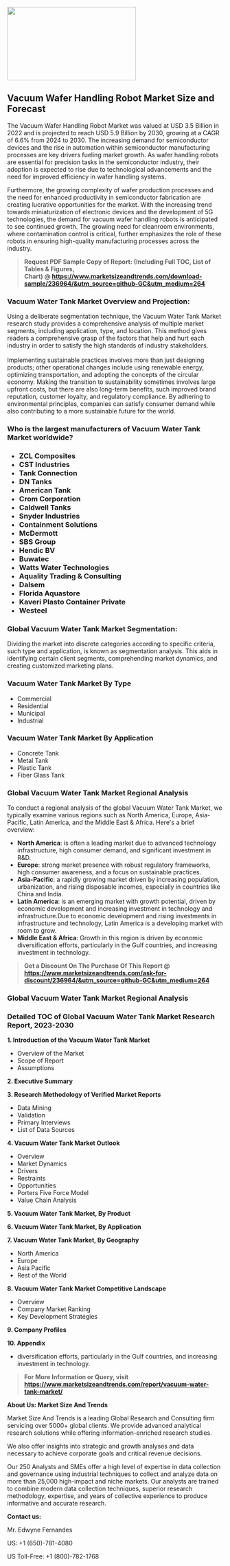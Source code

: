 <p><img class="alignnone size-medium wp-image-20088" src="https://ffe5etoiles.com/wp-content/uploads/2024/12/MST1-300x171.png" alt="" width="300" height="171" /></p><h2>Vacuum Wafer Handling Robot Market Size and Forecast</h2><p>The Vacuum Wafer Handling Robot Market was valued at USD 3.5 Billion in 2022 and is projected to reach USD 5.9 Billion by 2030, growing at a CAGR of 6.6% from 2024 to 2030. The increasing demand for semiconductor devices and the rise in automation within semiconductor manufacturing processes are key drivers fueling market growth. As wafer handling robots are essential for precision tasks in the semiconductor industry, their adoption is expected to rise due to technological advancements and the need for improved efficiency in wafer handling systems.</p><p>Furthermore, the growing complexity of wafer production processes and the need for enhanced productivity in semiconductor fabrication are creating lucrative opportunities for the market. With the increasing trend towards miniaturization of electronic devices and the development of 5G technologies, the demand for vacuum wafer handling robots is anticipated to see continued growth. The growing need for cleanroom environments, where contamination control is critical, further emphasizes the role of these robots in ensuring high-quality manufacturing processes across the industry.</p></p><blockquote id="" class=""><strong>Request PDF Sample Copy of Report: (Including Full TOC, List of Tables &amp; Figures, Chart)&nbsp;@&nbsp;<strong><a href="https://www.marketsizeandtrends.com/download-sample/236964/&utm_source=github-GC&utm_medium=264" target="_blank">https://www.marketsizeandtrends.com/download-sample/236964/&utm_source=github-GC&utm_medium=264</a></strong></strong></blockquote><h3 id="" class="">Vacuum Water Tank Market&nbsp;Overview and Projection:</h3><p id="" class="">Using a deliberate segmentation technique, the Vacuum Water Tank Market research study provides a comprehensive analysis of multiple market segments, including application, type, and location. This method gives readers a comprehensive grasp of the factors that help and hurt each industry in order to satisfy the high standards of industry stakeholders. <br /> <br />Implementing sustainable practices involves more than just designing products; other operational changes include using renewable energy, optimizing transportation, and adopting the concepts of the circular economy. Making the transition to sustainability sometimes involves large upfront costs, but there are also long-term benefits, such improved brand reputation, customer loyalty, and regulatory compliance. By adhering to environmental principles, companies can satisfy consumer demand while also contributing to a more sustainable future for the world.</p><h3 id="" class="">Who is the largest manufacturers of&nbsp;Vacuum Water Tank Market worldwide?</h3><h3 class=""><p><ul><li>ZCL Composites </li><li> CST Industries </li><li> Tank Connection </li><li> DN Tanks </li><li> American Tank </li><li> Crom Corporation </li><li> Caldwell Tanks </li><li> Snyder Industries </li><li> Containment Solutions </li><li> McDermott </li><li> SBS Group </li><li> Hendic BV </li><li> Buwatec </li><li> Watts Water Technologies </li><li> Aquality Trading & Consulting </li><li> Dalsem </li><li> Florida Aquastore </li><li> Kaveri Plasto Container Private </li><li> Westeel</li></ul></p></h3><h3 id="" class="">Global&nbsp;Vacuum Water Tank Market Segmentation:</h3><p id="" class="">Dividing the market into discrete categories according to specific criteria, such type and application, is known as segmentation analysis. This aids in identifying certain client segments, comprehending market dynamics, and creating customized marketing plans.</p><h3 id="" class="">Vacuum Water Tank Market&nbsp;By Type</h3><p><p><ul><li>Commercial</li><li> Residential</li><li> Municipal</li><li> Industrial</p></li></ul></p></p><h3 id="" class="">Vacuum Water Tank Market&nbsp;By Application</h3><p class=""><p><ul><li>Concrete Tank</li><li> Metal Tank</li><li> Plastic Tank</li><li> Fiber Glass Tank</li></ul></p></p><h3 id="" class="">Global Vacuum Water Tank Market Regional Analysis</h3><p id="" class="">To conduct a regional analysis of the global Vacuum Water Tank Market, we typically examine various regions such as North America, Europe, Asia-Pacific, Latin America, and the Middle East &amp; Africa. Here's a brief overview:</p><ul><li><strong>North America</strong>: is often a leading market due to advanced technology infrastructure, high consumer demand, and significant investment in R&amp;D.</li><li><strong>Europe</strong>: strong market presence with robust regulatory frameworks, high consumer awareness, and a focus on sustainable practices.</li><li><strong>Asia-Pacific</strong>: a rapidly growing market driven by increasing population, urbanization, and rising disposable incomes, especially in countries like China and India.</li><li><strong>Latin America</strong>: is an emerging market with growth potential, driven by economic development and increasing investment in technology and infrastructure.Due to economic development and rising investments in infrastructure and technology, Latin America is a developing market with room to grow.</li><li><strong>Middle East &amp; Africa</strong>: Growth in this region is driven by economic diversification efforts, particularly in the Gulf countries, and increasing investment in technology.</li></ul><blockquote id="" class=""><strong>Get a Discount On The Purchase Of This Report @ <strong><a href="https://www.marketsizeandtrends.com/ask-for-discount/236964/&utm_source=github-GC&utm_medium=264" target="_blank">https://www.marketsizeandtrends.com/ask-for-discount/236964/&utm_source=github-GC&utm_medium=264</a></strong></strong></blockquote><h3 id="" class="">Global Vacuum Water Tank Market Regional Analysis</h3><h3 id="" class="">Detailed TOC of Global Vacuum Water Tank Market Research Report, 2023-2030</h3><p id="" class=""><strong>1. Introduction of the Vacuum Water Tank Market</strong></p><ul><li>Overview of the Market</li><li>Scope of Report</li><li>Assumptions</li></ul><p id="" class=""><strong>2. Executive Summary</strong></p><p id="" class=""><strong>3. Research Methodology of Verified Market Reports</strong></p><ul><li>Data Mining</li><li>Validation</li><li>Primary Interviews</li><li>List of Data Sources</li></ul><p id="" class=""><strong>4. Vacuum Water Tank Market Outlook</strong></p><ul><li>Overview</li><li>Market Dynamics</li><li>Drivers</li><li>Restraints</li><li>Opportunities</li><li>Porters Five Force Model</li><li>Value Chain Analysis</li></ul><p id="" class=""><strong>5. Vacuum Water Tank Market, By Product</strong></p><p id="" class=""><strong>6. Vacuum Water Tank Market, By Application</strong></p><p id="" class=""><strong>7. Vacuum Water Tank Market, By Geography</strong></p><ul><li>North America</li><li>Europe</li><li>Asia Pacific</li><li>Rest of the World</li></ul><p id="" class=""><strong>8. Vacuum Water Tank Market Competitive Landscape</strong></p><ul><li>Overview</li><li>Company Market Ranking</li><li>Key Development Strategies</li></ul><p id="" class=""><strong>9. Company Profiles</strong></p><p id="" class=""><strong>10. Appendix</strong></p><ul><li>diversification efforts, particularly in the Gulf countries, and increasing investment in technology.</li></ul><blockquote id="" class=""><strong>For More Information or Query, visit <strong><strong><a href="https://www.marketsizeandtrends.com/report/vacuum-water-tank-market/" target="_blank">https://www.marketsizeandtrends.com/report/vacuum-water-tank-market/</a></strong></strong></strong></blockquote><p id="" class=""><strong>About Us: Market Size And Trends</strong></p><p id="" class="">Market Size And Trends is a leading Global Research and Consulting firm servicing over 5000+ global clients. We provide advanced analytical research solutions while offering information-enriched research studies.</p><p id="" class="">We also offer insights into strategic and growth analyses and data necessary to achieve corporate goals and critical revenue decisions.</p><p id="" class="">Our 250 Analysts and SMEs offer a high level of expertise in data collection and governance using industrial techniques to collect and analyze data on more than 25,000 high-impact and niche markets. Our analysts are trained to combine modern data collection techniques, superior research methodology, expertise, and years of collective experience to produce informative and accurate research.</p><p id="" class=""><strong>Contact us:</strong></p><p id="" class="">Mr. Edwyne Fernandes</p><p id="" class="">US: +1 (650)-781-4080</p><p id="" class="">US Toll-Free: +1 (800)-782-1768</p>
